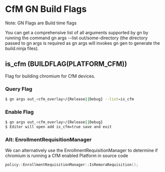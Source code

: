 # CfM GN Build Flags

Note: GN Flags are Build time flags

You can get a comprehensive list of all arguments supported by gn by running the
command gn args --list out/some-directory (the directory passed to gn args is
required as gn args will invokes gn gen to generate the build.ninja files).

## is_cfm (BUILDFLAG(PLATFORM_CFM))

Flag for building chromium for CfM devices.

### Query Flag
```bash
$ gn args out_<cfm_overlay>/{Release||Debug} --list=is_cfm
```

### Enable Flag
```bash
$ gn args out_<cfm_overlay>/{Release||Debug}
$ Editor will open add is_cfm=true save and exit
```

### Alt: EnrollmentRequisitionManager

We can alternatively use the EnrollmentRequisitionManager to determine if
chromium is running a CfM enabled Platform in source code

```cpp
policy::EnrollmentRequisitionManager::IsRemoraRequisition();
```
